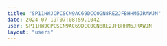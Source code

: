 ```yaml
---
title: "SP11HWJCPCSCN9AC69DCC0GN8RE2JFBHHM6JRAWJN"
date: 2024-07-19T07:08:59.104Z
user: SP11HWJCPCSCN9AC69DCC0GN8RE2JFBHHM6JRAWJN
layout: "users"
---
```

    